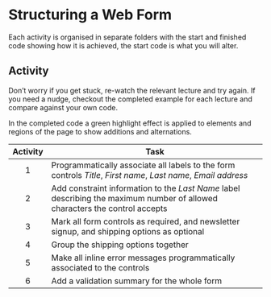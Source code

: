 # Structuring a Web Form

Each activity is organised in separate folders with the start and finished code showing how it is achieved, the start code is what you will alter.

## Activity

Don’t worry if you get stuck, re-watch the relevant lecture and try again. If you need a nudge, checkout the completed example for each lecture and compare against your own code. 

In the completed code a green highlight effect is applied to elements and regions of the page to show additions and alternations.

| Activity | Task |
| :---: | --- |
1 | Programmatically associate all labels to the form controls _Title_, _First name_, _Last name_, _Email address_
2 | Add constraint information to the _Last Name_ label describing the maximum number of allowed characters the control accepts
3 | Mark all form controls as required, and newsletter signup, and shipping options as optional
4 | Group the shipping options together
5 | Make all inline error messages programmatically associated to the controls
6 | Add a validation summary for the whole form
